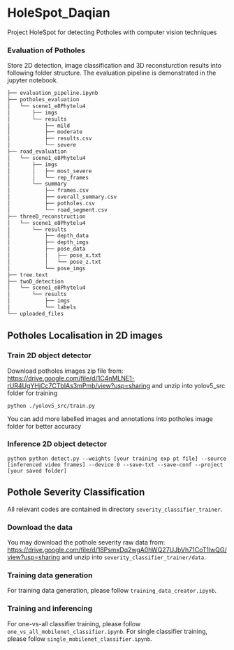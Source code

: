 # HoleSpot_Daqian

Project HoleSpot for detecting Potholes with computer vision techniques

### Evaluation of Potholes 
Store 2D detection, image classification and 3D reconsturction results into following folder structure. The evaluation pipeline is demonstrated in the jupyter notebook.

``` bash
├── evaluation_pipeline.ipynb
├── potholes_evaluation
│   └── scene1_e8Phytelu4
│       ├── imgs
│       └── results
│           ├── mild
│           ├── moderate
│           ├── results.csv
│           └── severe
├── road_evaluation
│   └── scene1_e8Phytelu4
│       ├── imgs
│       │   ├── most_severe
│       │   └── rep_frames
│       └── summary
│           ├── frames.csv
│           ├── overall_summary.csv
│           ├── potholes.csv
│           └── road_segment.csv
├── threeD_reconstruction
│   └── scene1_e8Phytelu4
│       └── results
│           ├── depth_data
│           ├── depth_imgs
│           ├── pose_data
│           │   ├── pose_x.txt
│           │   └── pose_z.txt
│           └── pose_imgs
├── tree.text
├── twoD_detection
│   └── scene1_e8Phytelu4
│       └── results
│           ├── imgs
│           └── labels
└── uploaded_files

```


## Potholes Localisation in 2D images
### Train 2D object detector 
Download potholes images zip file from: https://drive.google.com/file/d/1C4nMLNE1-rUR4UgYHjCc7CTbIAs3mPmb/view?usp=sharing and unzip into yolov5_src folder for training 
```
python ./yolov5_src/train.py
```
You can add more labelled images and annotations into potholes image folder for better accuracy 

### Inference 2D object detector
```
python python detect.py --weights [your training exp pt file] --source [inferenced video frames] --device 0 --save-txt --save-conf --project [your saved folder]
```

## Pothole Severity Classification
All relevant codes are contained in directory `severity_classifier_trainer`. 
### Download the data
You may download the pothole severity raw data from: https://drive.google.com/file/d/18PsmxDq2wgA0hWQ27UJbVh71CoT1lwQG/view?usp=sharing and unzip into `severity_classifier_trainer/data`. 
### Training data generation
For training data generation, please follow `training_data_creator.ipynb`. 
### Training and inferencing
For one-vs-all classifier training, please follow `one_vs_all_mobilenet_classifier.ipynb`. 
For single classifier training, please follow `single_mobilenet_classifier.ipynb`. 
